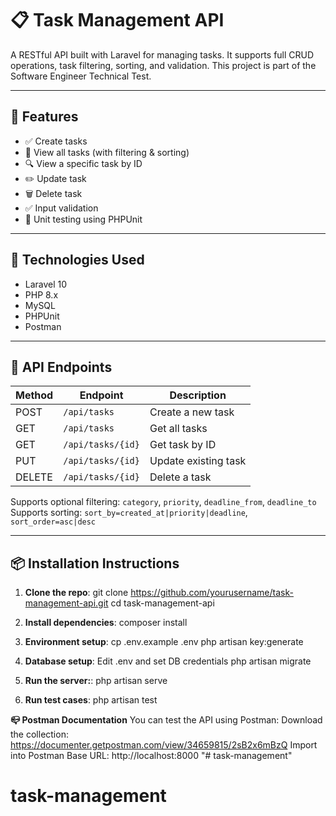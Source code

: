 # 📋 Task Management API

A RESTful API built with Laravel for managing tasks. It supports full CRUD operations, task filtering, sorting, and validation. This project is part of the Software Engineer Technical Test.

---

## 🚀 Features

- ✅ Create tasks
- 📄 View all tasks (with filtering & sorting)
- 🔍 View a specific task by ID
- ✏️ Update task
- 🗑️ Delete task
- ✅ Input validation
- 🧪 Unit testing using PHPUnit

---

## 🔧 Technologies Used

- Laravel 10
- PHP 8.x
- MySQL
- PHPUnit
- Postman

---

## 📂 API Endpoints

| Method | Endpoint           | Description               |
|--------|--------------------|---------------------------|
| POST   | `/api/tasks`       | Create a new task         |
| GET    | `/api/tasks`       | Get all tasks             |
| GET    | `/api/tasks/{id}`  | Get task by ID            |
| PUT    | `/api/tasks/{id}`  | Update existing task      |
| DELETE | `/api/tasks/{id}`  | Delete a task             |

Supports optional filtering: `category`, `priority`, `deadline_from`, `deadline_to`  
Supports sorting: `sort_by=created_at|priority|deadline`, `sort_order=asc|desc`

---

## 📦 Installation Instructions

1. **Clone the repo**:
git clone https://github.com/yourusername/task-management-api.git
cd task-management-api

2. **Install dependencies**:
composer install

3. **Environment setup**:
cp .env.example .env
php artisan key:generate

4. **Database setup**:
Edit .env and set DB credentials
php artisan migrate

5. **Run the server:**:
php artisan serve

6. **Run test cases**:
php artisan test

**📪 Postman Documentation**
You can test the API using Postman:
Download the collection: https://documenter.getpostman.com/view/34659815/2sB2x6mBzQ
Import into Postman
Base URL: http://localhost:8000
"# task-management" 
# task-management
